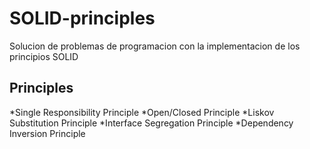 # SOLID-principles
Solucion de problemas de programacion con la implementacion de los principios SOLID
## Principles
   *Single Responsibility Principle
   *Open/Closed Principle
   *Liskov Substitution Principle
   *Interface Segregation Principle
   *Dependency Inversion Principle
